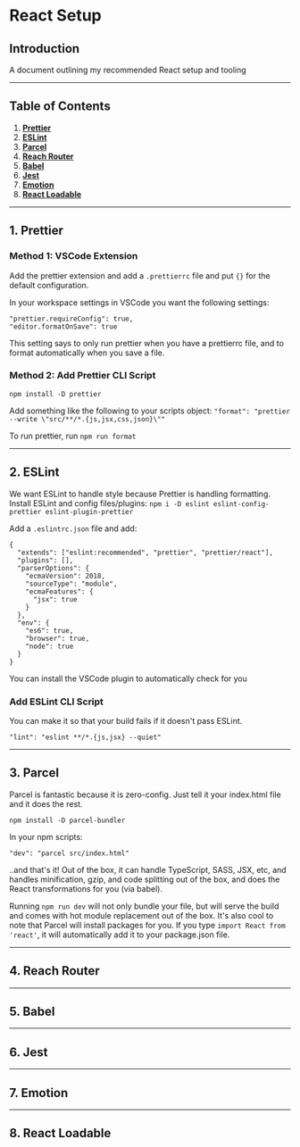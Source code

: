# React Setup

## Introduction
A document outlining my recommended React setup and tooling

---

## Table of Contents

1. **[Prettier](#1-prettier)**
2. **[ESLint](#2-eslint)**
3. **[Parcel](#3-parcel)**
4. **[Reach Router](#4-reach-router)**
5. **[Babel](#5-babel)**
6. **[Jest](#6-jest)**
7. **[Emotion](#7-emotion)**
8. **[React Loadable](#8-react-loadable)**


---

## 1. Prettier

### Method 1: VSCode Extension
Add the prettier extension and add a `.prettierrc` file and put `{}` for the default configuration. 

In your workspace settings in VSCode you want the following settings:
```
"prettier.requireConfig": true,
"editor.formatOnSave": true
```
This setting says to only run prettier when you have a prettierrc file, and to format automatically when you save a file. 

### Method 2: Add Prettier CLI Script
`npm install -D prettier`

Add something like the following to your scripts object:
`"format": "prettier --write \"src/**/*.{js,jsx,css,json}\""`

To run prettier, run `npm run format`

---

## 2. ESLint

We want ESLint to handle style because Prettier is handling formatting. 
Install ESLint and config files/plugins:
`npm i -D eslint eslint-config-prettier eslint-plugin-prettier`



Add a `.eslintrc.json` file and add:
```
{
  "extends": ["eslint:recommended", "prettier", "prettier/react"],
  "plugins": [],
  "parserOptions": {
    "ecmaVersion": 2018,
    "sourceType": "module",
    "ecmaFeatures": {
      "jsx": true
    }
  },
  "env": {
    "es6": true,
    "browser": true,
    "node": true
  }
}
```

You can install the VSCode plugin to automatically check for you

### Add ESLint CLI Script
You can make it so that your build fails if it doesn't pass ESLint.

`"lint": "eslint **/*.{js,jsx} --quiet"`

---

## 3. Parcel
Parcel is fantastic because it is zero-config. Just tell it your index.html file and it does the rest. 

`npm install -D parcel-bundler`

In your npm scripts:
```
"dev": "parcel src/index.html"
```

..and that's it!
Out of the box, it can handle TypeScript, SASS, JSX, etc, and handles minification, gzip, and code splitting out of the box, and does the React transformations for you (via babel).

Running `npm run dev` will not only bundle your file, but will serve the build and comes with hot module replacement out of the box. 
It's also cool to note that Parcel will install packages for you. If you type `import React from 'react'`, it will automatically add it to your package.json file. 

---

## 4. Reach Router

---

## 5. Babel

---

## 6. Jest

---

## 7. Emotion

---

## 8. React Loadable
